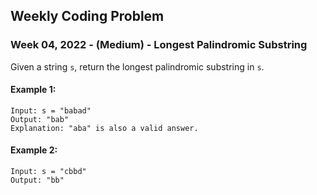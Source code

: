 
## Weekly Coding Problem

### Week 04, 2022 - (Medium) - Longest Palindromic Substring

Given a string `s`, return the longest palindromic substring in `s`.

#### Example 1:

```
Input: s = "babad"
Output: "bab"
Explanation: "aba" is also a valid answer.
```

#### Example 2:
```
Input: s = "cbbd"
Output: "bb"
```
